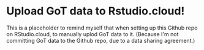 # Upload GoT data to Rstudio.cloud!

This is a placeholder to remind myself that when setting up this Github repo on RStudio.cloud, to manually uplod GoT data to it. (Because I'm not committing GoT data to the Github repo, due to a data sharing agreement.)